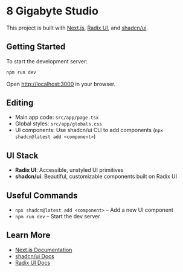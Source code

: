# 8 Gigabyte Studio

This project is built with [Next.js](https://nextjs.org), [Radix UI](https://www.radix-ui.com/), and [shadcn/ui](https://ui.shadcn.com/).

## Getting Started

To start the development server:

```bash
npm run dev
```

Open [http://localhost:3000](http://localhost:3000) in your browser.

## Editing
- Main app code: `src/app/page.tsx`
- Global styles: `src/app/globals.css`
- UI components: Use shadcn/ui CLI to add components (`npx shadcn@latest add <component>`)

## UI Stack
- **Radix UI**: Accessible, unstyled UI primitives
- **shadcn/ui**: Beautiful, customizable components built on Radix UI

## Useful Commands
- `npx shadcn@latest add <component>` – Add a new UI component
- `npm run dev` – Start the dev server

## Learn More
- [Next.js Documentation](https://nextjs.org/docs)
- [shadcn/ui Docs](https://ui.shadcn.com/docs)
- [Radix UI Docs](https://www.radix-ui.com/docs/primitives/overview/introduction)

#
